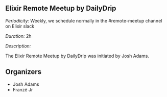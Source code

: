 ## Elixir Remote Meetup by DailyDrip

*Periodicity:* Weekly, we schedule normally in the #remote-meetup channel on Elixir slack

*Duration:* 2h

*Description:*

The Elixir Remote Meetup by DailyDrip was initiated by Josh Adams.

## Organizers
- Josh Adams
- Franzé Jr
